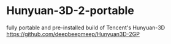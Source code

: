 # Hunyuan-3D-2-portable
 fully portable and pre-installed build of Tencent's Hunyuan-3D https://github.com/deepbeepmeep/Hunyuan3D-2GP
